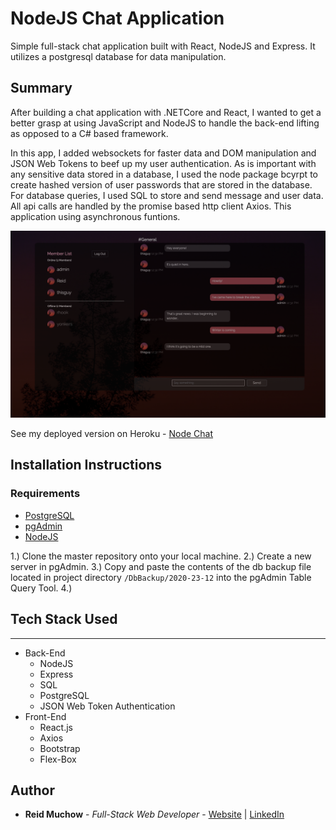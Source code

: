 # NodeJS Chat Application

Simple full-stack chat application built with React, NodeJS and Express. It utilizes a postgresql database for data manipulation.

## Summary

After building a chat application with .NETCore and React, I wanted to get a better grasp at using JavaScript and NodeJS to handle the back-end lifting as opposed to a C# based framework. 

In this app, I added websockets for faster data and DOM manipulation and JSON Web Tokens to beef up my user authentication. As is important with any sensitive data stored in a database, I used the node package bcyrpt to create hashed version of user passwords that are stored in the database. For database queries, I used SQL to store and send message and user data. All api calls are handled by the promise based http client Axios. This application using asynchronous funtions. 

![](client/src/Images/nodechat.png)

See my deployed version on Heroku - [Node Chat](https://reidnodechat.herokuapp.com)

## Installation Instructions

### Requirements

- [PostgreSQL](https://www.postgresql.org/download/)
- [pgAdmin](https://www.pgadmin.org/)
- [NodeJS](https://nodejs.org/en/download/)

1.) Clone the master repository onto your local machine.
2.) Create a new server in pgAdmin. 
3.) Copy and paste the contents of the db backup file located in project directory `/DbBackup/2020-23-12` into the pgAdmin Table Query Tool. 
4.) 

## Tech Stack Used
---
* Back-End
    * NodeJS
    * Express
    * SQL
    * PostgreSQL
    * JSON Web Token Authentication
* Front-End
    * React.js
    * Axios
    * Bootstrap
    * Flex-Box

## Author 

* **Reid Muchow** - *Full-Stack Web Developer* - [Website](https://www.reidmuchow.com) | [LinkedIn](https://www.linkedin.com/in/reidmuchow/)